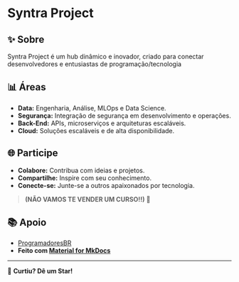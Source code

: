 # Syntra Project

## ✨ Sobre

Syntra Project é um hub dinâmico e inovador, criado para conectar desenvolvedores e entusiastas de programação/tecnologia

## 📊 Áreas

- **Data:** Engenharia, Análise, MLOps e Data Science.
- **Segurança:** Integração de segurança em desenvolvimento e operações.
- **Back-End:** APIs, microserviços e arquiteturas escaláveis.
- **Cloud:** Soluções escaláveis e de alta disponibilidade.

## 🌐 Participe

- **Colabore:** Contribua com ideias e projetos.
- **Compartilhe:** Inspire com seu conhecimento.
- **Conecte-se:** Junte-se a outros apaixonados por tecnologia.

> **(NÃO VAMOS TE VENDER UM CURSO!!) 👊**

## 📚 Apoio

- [ProgramadoresBR](https://discord.gg/programacao)
- **Feito com [Material for MkDocs](https://squidfunk.github.io/mkdocs-material/)**

---

📢 **Curtiu? Dê um Star!**
